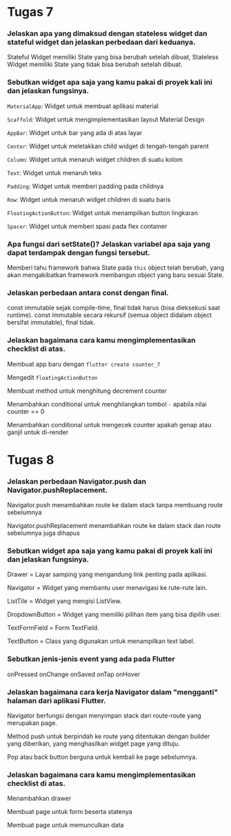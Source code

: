 # Tugas 7

### Jelaskan apa yang dimaksud dengan stateless widget dan stateful widget dan jelaskan perbedaan dari keduanya.
Stateful Widget memiliki State yang bisa berubah setelah dibuat, Stateless Widget memiliki State yang tidak bisa berubah setelah dibuat.

### Sebutkan widget apa saja yang kamu pakai di proyek kali ini dan jelaskan fungsinya.
`MaterialApp`: Widget untuk membuat aplikasi material

`Scaffold`: Widget untuk mengimplementasikan layout Material Design

`AppBar`: Widget untuk bar yang ada di atas layar

`Center`: Widget untuk meletakkan child widget di tengah-tengah parent

`Column`: Widget untuk menaruh widget children di suatu kolom

`Text`: Widget untuk menaruh teks

`Padding`: Widget untuk memberi padding pada childnya

`Row`: Widget untuk menaruh widget children di suatu baris

`FloatingActionButton`: Widget untuk menampilkan button lingkaran

`Spacer`: Widget untuk memberi spasi pada flex container

### Apa fungsi dari setState()? Jelaskan variabel apa saja yang dapat terdampak dengan fungsi tersebut.
Memberi tahu framework bahwa State pada `this` object telah berubah, yang akan mengakibatkan framework membangun object yang baru sesuai State.

### Jelaskan perbedaan antara const dengan final.
const immutable sejak compile-time, final tidak harus (bisa dieksekusi saat runtime).
const immutable secara rekursif (semua object didalam object bersifat immutable), final tidak.

### Jelaskan bagaimana cara kamu mengimplementasikan checklist di atas.
Membuat app baru dengan `flutter create counter_7`

Mengedit `floatingActionButton`

Membuat method untuk menghitung decrement counter

Menambahkan conditional untuk menghilangkan tombol `-` apabila nilai counter == 0

Menambahkan conditional untuk mengecek counter apakah genap atau ganjil untuk di-render

# Tugas 8

### Jelaskan perbedaan Navigator.push dan Navigator.pushReplacement.

Navigator.push menambahkan route ke dalam stack tanpa membuang route sebelumnya

Navigator.pushReplacement menambahkan route ke dalam stack dan route sebelumnya juga dihapus

### Sebutkan widget apa saja yang kamu pakai di proyek kali ini dan jelaskan fungsinya.
Drawer = Layar samping yang mengandung link penting pada aplikasi.

Navigator = Widget yang membantu user menavigasi ke rute-rute lain.

ListTile = Widget yang mengisi ListView.

DropdownButton = Widget yang memiliki pilihan item yang bisa dipilih user.

TextFormField = Form TextField.

TextButton = Class yang digunakan untuk menampilkan text label.

### Sebutkan jenis-jenis event yang ada pada Flutter
onPressed
onChange
onSaved
onTap
onHover

### Jelaskan bagaimana cara kerja Navigator dalam "mengganti" halaman dari aplikasi Flutter.
Navigator berfungsi dengan menyimpan stack dari route-route yang merupakan page. 

Method push untuk berpindah ke route yang ditentukan dengan builder yang diberikan, yang menghasilkan widget page yang dituju. 

Pop atau back button berguna untuk kembali ke page sebelumnya.

### Jelaskan bagaimana cara kamu mengimplementasikan checklist di atas.
Menambahkan drawer

Membuat page untuk form beserta statenya

Membuat page untuk memunculkan data
